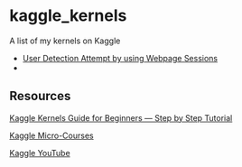 # kaggle_kernels
A list of my kernels on Kaggle

* [User Detection Attempt by using Webpage Sessions](https://www.kaggle.com/jaydragon/user-detection-attempt-by-using-web-page-sessions)
* 

## Resources
[Kaggle Kernels Guide for Beginners — Step by Step Tutorial](https://towardsdatascience.com/kaggle-kernels-for-beginners-a-step-by-step-guide-3db6b1cd7606)

[Kaggle Micro-Courses](https://www.kaggle.com/learn/overview)

[Kaggle YouTube](https://www.youtube.com/user/kaggledotcom)
